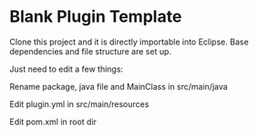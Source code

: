 # Blank Plugin Template
Clone this project and it is directly importable into Eclipse. Base dependencies and file structure are set up. 

Just need to edit a few things:

Rename package, java file and MainClass in src/main/java

Edit plugin.yml in src/main/resources

Edit pom.xml in root dir